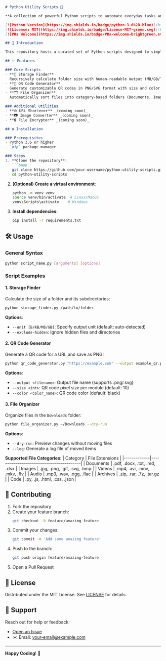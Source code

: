 ```markdown
# Python Utility Scripts 🐍

**A collection of powerful Python scripts to automate everyday tasks and boost productivity.**

[![Python Version](https://img.shields.io/badge/python-3.6%2B-blue)](https://www.python.org/)
[![License: MIT](https://img.shields.io/badge/License-MIT-green.svg)](https://opensource.org/licenses/MIT)
[![PRs Welcome](https://img.shields.io/badge/PRs-welcome-brightgreen.svg)](CONTRIBUTING.md)

## 🚀 Introduction

This repository hosts a curated set of Python scripts designed to simplify common workflows. Whether you need to analyze disk usage, generate QR codes, organize cluttered directories, or automate other routine tasks, these scripts have you covered. Perfect for developers, sysadmins, and productivity enthusiasts!

## ✨ Features

### Core Scripts
- **📂 Storage Finder**  
  Recursively calculate folder size with human-readable output (MB/GB/TB).
- **🔳 QR Code Generator**  
  Generate customizable QR codes in PNG/SVG format with size and color options.
- **🗂 File Organizer**  
  Automatically sort files into category-based folders (Documents, Images, Videos, etc.).

### Additional Utilities
- **🌐 URL Shortener** _(coming soon)_  
- **📷 Image Converter** _(coming soon)_  
- **🔒 File Encryptor** _(coming soon)_

## ⚙️ Installation

### Prerequisites
- Python 3.6 or higher
- `pip` package manager

### Steps
1. **Clone the repository**:
   ```bash
   git clone https://github.com/your-username/python-utility-scripts.git
   cd python-utility-scripts
   ```

2. **(Optional) Create a virtual environment**:
   ```bash
   python -m venv venv
   source venv/bin/activate  # Linux/MacOS
   venv\Scripts\activate    # Windows
   ```

3. **Install dependencies**:
   ```bash
   pip install -r requirements.txt
   ```

## 🛠 Usage

### General Syntax
```bash
python script_name.py [arguments] [options]
```

### Script Examples

#### 1. **Storage Finder**  
Calculate the size of a folder and its subdirectories:
```bash
python storage_finder.py /path/to/folder
```
**Options**:
- `--unit [B/KB/MB/GB]`: Specify output unit (default: auto-detected)
- `--exclude-hidden`: Ignore hidden files and directories

#### 2. **QR Code Generator**  
Generate a QR code for a URL and save as PNG:
```bash
python qr_code_generator.py "https://example.com" --output example_qr.png --size 10 --color blue
```
**Options**:
- `--output <filename>`: Output file name (supports .png/.svg)
- `--size <int>`: QR code pixel size per module (default: 10)
- `--color <color_name>`: QR code color (default: black)

#### 3. **File Organizer**  
Organize files in the `Downloads` folder:
```bash
python file_organizer.py ~/Downloads --dry-run
```
**Options**:
- `--dry-run`: Preview changes without moving files
- `--log`: Generate a log file of moved items

**Supported File Categories**:
| Category    | File Extensions                          |
|-------------|------------------------------------------|
| Documents   | .pdf, .docx, .txt, .md, .xlsx           |
| Images      | .jpg, .png, .gif, .svg, .bmp            |
| Videos      | .mp4, .avi, .mov, .mkv, .flv            |
| Audio       | .mp3, .wav, .ogg, .flac                 |
| Archives    | .zip, .rar, .7z, .tar.gz                |
| Code        | .py, .js, .html, .css, .json            |

## 🤝 Contributing

1. Fork the repository
2. Create your feature branch:
   ```bash
   git checkout -b feature/amazing-feature
   ```
3. Commit your changes:
   ```bash
   git commit -m 'Add some amazing feature'
   ```
4. Push to the branch:
   ```bash
   git push origin feature/amazing-feature
   ```
5. Open a Pull Request

## 📜 License

Distributed under the MIT License. See [LICENSE](LICENSE) for details.

## 💬 Support

Reach out for help or feedback:
- [Open an Issue](https://github.com/your-username/python-utility-scripts/issues)
- ✉️ Email: your-email@example.com

---

**Happy Coding!** 🎉
```

